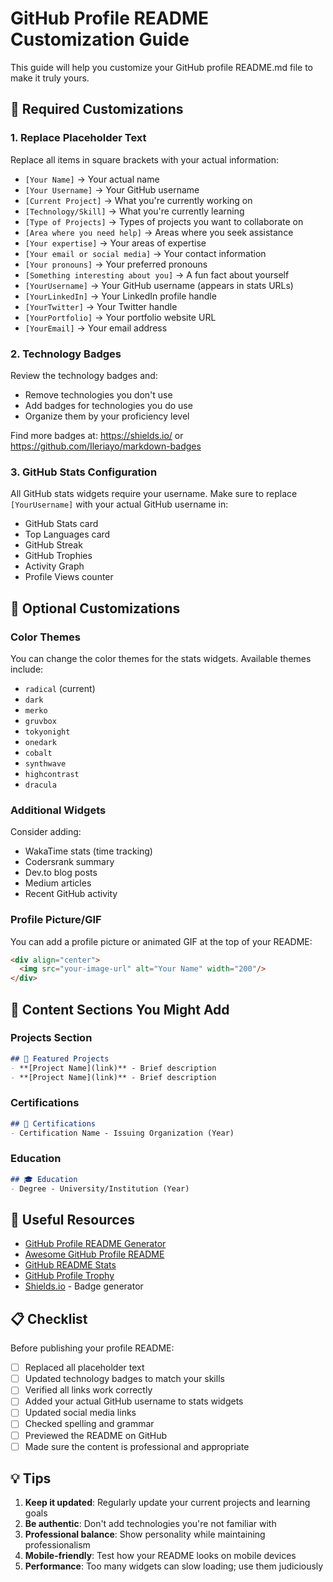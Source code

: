 # GitHub Profile README Customization Guide

This guide will help you customize your GitHub profile README.md file to make it truly yours.

## 🔧 Required Customizations

### 1. Replace Placeholder Text
Replace all items in square brackets with your actual information:

- `[Your Name]` → Your actual name
- `[Your Username]` → Your GitHub username
- `[Current Project]` → What you're currently working on
- `[Technology/Skill]` → What you're currently learning
- `[Type of Projects]` → Types of projects you want to collaborate on
- `[Area where you need help]` → Areas where you seek assistance
- `[Your expertise]` → Your areas of expertise
- `[Your email or social media]` → Your contact information
- `[Your pronouns]` → Your preferred pronouns
- `[Something interesting about you]` → A fun fact about yourself
- `[YourUsername]` → Your GitHub username (appears in stats URLs)
- `[YourLinkedIn]` → Your LinkedIn profile handle
- `[YourTwitter]` → Your Twitter handle
- `[YourPortfolio]` → Your portfolio website URL
- `[YourEmail]` → Your email address

### 2. Technology Badges
Review the technology badges and:
- Remove technologies you don't use
- Add badges for technologies you do use
- Organize them by your proficiency level

Find more badges at: https://shields.io/ or https://github.com/Ileriayo/markdown-badges

### 3. GitHub Stats Configuration
All GitHub stats widgets require your username. Make sure to replace `[YourUsername]` with your actual GitHub username in:
- GitHub Stats card
- Top Languages card
- GitHub Streak
- GitHub Trophies
- Activity Graph
- Profile Views counter

## 🎨 Optional Customizations

### Color Themes
You can change the color themes for the stats widgets. Available themes include:
- `radical` (current)
- `dark`
- `merko`
- `gruvbox`
- `tokyonight`
- `onedark`
- `cobalt`
- `synthwave`
- `highcontrast`
- `dracula`

### Additional Widgets
Consider adding:
- WakaTime stats (time tracking)
- Codersrank summary
- Dev.to blog posts
- Medium articles
- Recent GitHub activity

### Profile Picture/GIF
You can add a profile picture or animated GIF at the top of your README:
```markdown
<div align="center">
  <img src="your-image-url" alt="Your Name" width="200"/>
</div>
```

## 📝 Content Sections You Might Add

### Projects Section
```markdown
## 🚀 Featured Projects
- **[Project Name](link)** - Brief description
- **[Project Name](link)** - Brief description
```

### Certifications
```markdown
## 🏅 Certifications
- Certification Name - Issuing Organization (Year)
```

### Education
```markdown
## 🎓 Education
- Degree - University/Institution (Year)
```

## 🔗 Useful Resources

- [GitHub Profile README Generator](https://rahuldkjain.github.io/gh-profile-readme-generator/)
- [Awesome GitHub Profile README](https://github.com/abhisheknaiidu/awesome-github-profile-readme)
- [GitHub README Stats](https://github.com/anuraghazra/github-readme-stats)
- [GitHub Profile Trophy](https://github.com/ryo-ma/github-profile-trophy)
- [Shields.io](https://shields.io/) - Badge generator

## 📋 Checklist

Before publishing your profile README:

- [ ] Replaced all placeholder text
- [ ] Updated technology badges to match your skills
- [ ] Verified all links work correctly
- [ ] Added your actual GitHub username to stats widgets
- [ ] Updated social media links
- [ ] Checked spelling and grammar
- [ ] Previewed the README on GitHub
- [ ] Made sure the content is professional and appropriate

## 💡 Tips

1. **Keep it updated**: Regularly update your current projects and learning goals
2. **Be authentic**: Don't add technologies you're not familiar with
3. **Professional balance**: Show personality while maintaining professionalism
4. **Mobile-friendly**: Test how your README looks on mobile devices
5. **Performance**: Too many widgets can slow loading; use them judiciously
